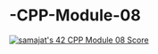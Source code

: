 # -CPP-Module-08
<a href="https://github.com/JaeSeoKim/badge42"><img src="https://badge42.vercel.app/api/v2/cllezzq7w003008mhzt74ne9j/project/2870294" alt="samajat's 42 CPP Module 08 Score" /></a>
